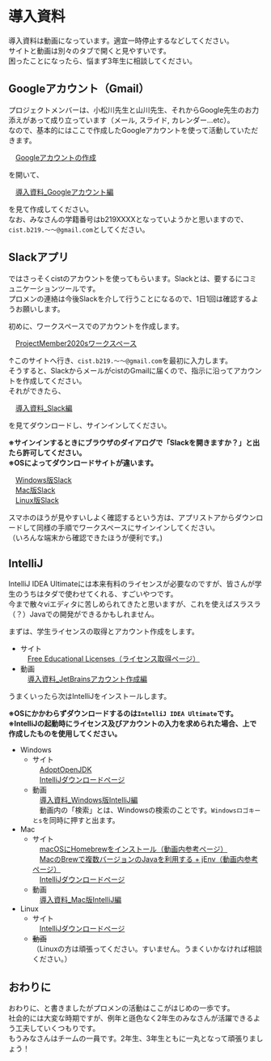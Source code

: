 # 導入資料

導入資料は動画になっています。適宜一時停止するなどしてください。  
サイトと動画は別々のタブで開くと見やすいです。  
困ったことになったら、悩まず3年生に相談してください。

## Googleアカウント（Gmail）

プロジェクトメンバーは、小松川先生と山川先生、それからGoogle先生のお力添えがあって成り立っています（メール, スライド, カレンダー...etc）。  
なので、基本的にはここで作成したGoogleアカウントを使って活動していただきます。  
  
　[Googleアカウントの作成](https://accounts.google.com/signup/v2/webcreateaccount?continue=https%3A%2F%2Faccounts.google.com%2FManageAccount%3Fnc%3D1&hl=ja&flowName=GlifWebSignIn&flowEntry=SignUp)  
   
を開いて、  
  
　[導入資料_Googleアカウント編](https://drive.google.com/open?id=1pKo328kpon53A9M_YihJSf0K8tZFuJQ_)  
   
を見て作成してください。  
なお、みなさんの学籍番号はb219XXXXとなっていようかと思いますので、`cist.b219.～～@gmail.com`としてください。

## Slackアプリ

ではさっそくcistのアカウントを使ってもらいます。Slackとは、要するにコミュニケーションツールです。  
プロメンの連絡は今後Slackを介して行うことになるので、1日1回は確認するようお願いします。  
  
初めに、ワークスペースでのアカウントを作成します。  

　[ProjectMember2020sワークスペース](https://join.slack.com/t/projectmember2020s/shared_invite/zt-e1mlfzev-6Ea45dRYah~bXyluzsOsNw)  
   
↑このサイトへ行き、`cist.b219.～～@gmail.com`を最初に入力します。  
そうすると、SlackからメールがcistのGmailに届くので、指示に沿ってアカウントを作成してください。  
それができたら、  
  
　[導入資料_Slack編](https://drive.google.com/open?id=1oqc7qOWMifGrBSvdUrj26PTnVu5euScg)
  
を見てダウンロードし、サインインしてください。  
  
**※サインインするときにブラウザのダイアログで「Slackを開きますか？」と出たら許可してください。**  
**※OSによってダウンロードサイトが違います。**  
  
　[Windows版Slack](https://slack.com/intl/ja-jp/downloads/windows)  
　[Mac版Slack](https://apps.apple.com/app/slack/id803453959)  
　[Linux版Slack](https://slack.com/intl/ja-jp/downloads/linux)  
  
スマホのほうが見やすいしよく確認するという方は、アプリストアからダウンロードして同様の手順でワークスペースにサインインしてください。  
（いろんな端末から確認できたほうが便利です。)

## IntelliJ

IntelliJ IDEA Ultimateには本来有料のライセンスが必要なのですが、皆さんが学生のうちはタダで使わせてくれる、すごいやつです。  
今まで散々viエディタに苦しめられてきたと思いますが、これを使えばスラスラ（？）Javaでの開発ができるかもしれません。  
  
まずは、学生ライセンスの取得とアカウント作成をします。  
  
* サイト  
　[Free Educational Licenses（ライセンス取得ページ）](https://www.jetbrains.com/student/)  
* 動画  
　[導入資料_JetBrainsアカウント作成編](https://drive.google.com/open?id=12modHUZQc4RGHCAPmLj-Bn7-9FcbWFMe)  
  
うまくいったら次はIntelliJをインストールします。  
  
**※OSにかかわらずダウンロードするのは`IntelliJ IDEA Ultimate`です。**  
**※IntelliJの起動時にライセンス及びアカウントの入力を求められた場合、上で作成したものを使用してください。**
  
* Windows  
  * サイト  
　[AdoptOpenJDK](https://adoptopenjdk.net/?variant=openjdk11&jvmVariant=hotspot)  
　[IntelliJダウンロードページ](https://www.jetbrains.com/ja-jp/idea/download/#section=windows)  
  * 動画  
　[導入資料_Windows版IntelliJ編](https://drive.google.com/open?id=1WYCsxJh5zqbBGsfj3gRwIcIAgaliXXir)  
　動画内の「検索」とは、Windowsの検索のことです。`Windowsロゴキーとs`を同時に押すと出ます。
* Mac  
  * サイト  
　[macOSにHomebrewをインストール（動画内参考ページ）](https://qiita.com/pypypyo14/items/4bf3b8bd511b6e93c9f9)  
　[MacのBrewで複数バージョンのJavaを利用する + jEnv（動画内参考ページ）](https://qiita.com/seijikohara/items/56cc4ac83ef9d686fab2)  
　[IntelliJダウンロードページ](https://www.jetbrains.com/ja-jp/idea/download/#section=mac)  
  * 動画  
　[導入資料_Mac版IntelliJ編](https://drive.google.com/open?id=1aBBhxU-oF-6NGwS_QKxxkKx7tz5wQxai)  
* Linux  
  * サイト  
　[IntelliJダウンロードページ](https://www.jetbrains.com/ja-jp/idea/download/#section=linux)  
  * ~~動画~~  
  （Linuxの方は頑張ってください。すいません。うまくいかなければ相談ください。）  
 
 ## おわりに
 
 おわりに、と書きましたがプロメンの活動はここがはじめの一歩です。  
 社会的には大変な時期ですが、例年と遜色なく2年生のみなさんが活躍できるよう工夫していくつもりです。  
 もうみなさんはチームの一員です。2年生、3年生ともに一丸となって頑張りましょう！
